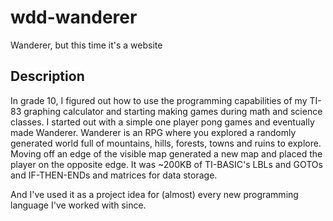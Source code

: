 # wdd-wanderer
Wanderer, but this time it's a website

## Description
In grade 10, I figured out how to use the programming capabilities of my TI-83 graphing calculator and starting making games during math and science classes. I started out with a simple one player pong games and eventually made Wanderer. Wanderer is an RPG where you explored a randomly generated world full of mountains, hills, forests, towns and ruins to explore. Moving off an edge of the visible map generated a new map and placed the player on the opposite edge. It was ~200KB of TI-BASIC's LBLs and GOTOs and IF-THEN-ENDs and matrices for data storage.

And I've used it as a project idea for (almost) every new programming language I've worked with since.
